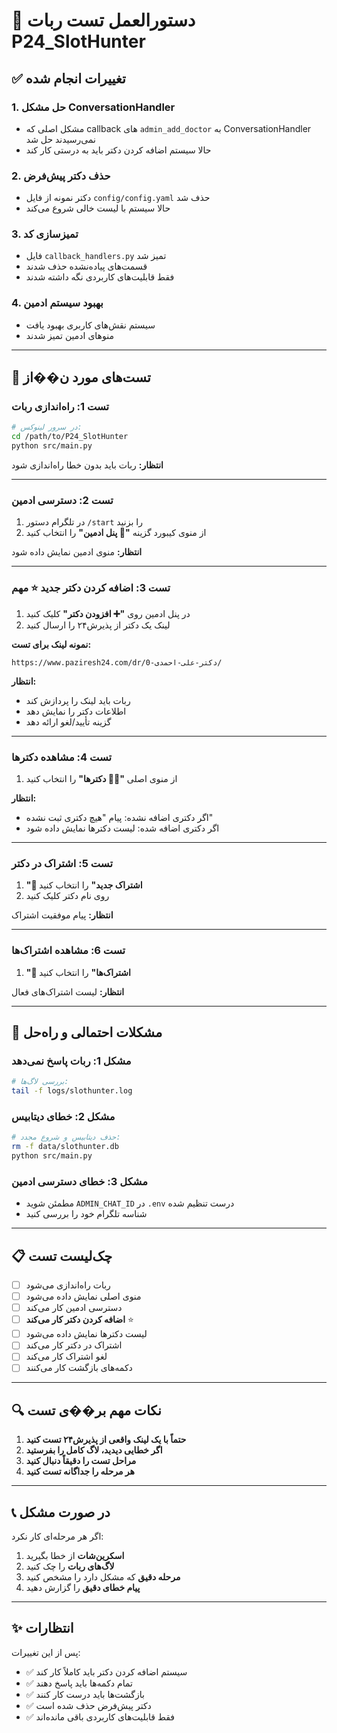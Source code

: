 # 🧪 دستورالعمل تست ربات P24_SlotHunter

## ✅ تغییرات انجام شده

### 1. **حل مشکل ConversationHandler**
- مشکل اصلی که callback های `admin_add_doctor` به ConversationHandler نمی‌رسیدند حل شد
- حالا سیستم اضافه کردن دکتر باید به درستی کار کند

### 2. **حذف دکتر پیش‌فرض**
- دکتر نمونه از فایل `config/config.yaml` حذف شد
- حالا سیستم با لیست خالی شروع می‌کند

### 3. **تمیزسازی کد**
- فایل `callback_handlers.py` تمیز شد
- قسمت‌های پیاده‌نشده حذف شدند
- فقط قابلیت‌های کاربردی نگه داشته شدند

### 4. **بهبود سیستم ادمین**
- سیستم نقش‌های کاربری بهبود یافت
- منوهای ادمین تمیز شدند

---

## 🔧 تست‌های مورد ن��از

### **تست 1: راه‌اندازی ربات**
```bash
# در سرور لینوکس:
cd /path/to/P24_SlotHunter
python src/main.py
```

**انتظار:** ربات باید بدون خطا راه‌اندازی شود

---

### **تست 2: دسترسی ادمین**
1. در تلگرام دستور `/start` را بزنید
2. از منوی کیبورد گزینه **"👑 پنل ادمین"** را انتخاب کنید

**انتظار:** منوی ادمین نمایش داده شود

---

### **تست 3: اضافه کردن دکتر جدید** ⭐ **مهم**
1. در پنل ادمین روی **"➕ افزودن دکتر"** کلیک کنید
2. لینک یک دکتر از پذیرش۲۴ را ارسال کنید

**نمونه لینک برای تست:**
```
https://www.paziresh24.com/dr/دکتر-علی-احمدی-0/
```

**انتظار:** 
- ربات باید لینک را پردازش کند
- اطلاعات دکتر را نمایش دهد
- گزینه تأیید/لغو ارائه دهد

---

### **تست 4: مشاهده دکترها**
1. از منوی اصلی **"👨‍⚕️ دکترها"** را انتخاب کنید

**انتظار:** 
- اگر دکتری اضافه نشده: پیام "هیچ دکتری ثبت نشده"
- اگر دکتری اضافه شده: لیست دکترها نمایش داده شود

---

### **تست 5: اشتراک در دکتر**
1. **"🔔 اشتراک جدید"** را انتخاب کنید
2. روی نام دکتر کلیک کنید

**انتظار:** پیام موفقیت اشتراک

---

### **تست 6: مشاهده اشتراک‌ها**
1. **"📝 اشتراک‌ها"** را انتخاب کنید

**انتظار:** لیست اشتراک‌های فعال

---

## 🚨 مشکلات احتمالی و راه‌حل

### **مشکل 1: ربات پاسخ نمی‌دهد**
```bash
# بررسی لاگ‌ها:
tail -f logs/slothunter.log
```

### **مشکل 2: خطای دیتابیس**
```bash
# حذف دیتابیس و شروع مجدد:
rm -f data/slothunter.db
python src/main.py
```

### **مشکل 3: خطای دسترسی ادمین**
- مطمئن شوید `ADMIN_CHAT_ID` در `.env` درست تنظیم شده
- شناسه تلگرام خود را بررسی کنید

---

## 📋 چک‌لیست تست

- [ ] ربات راه‌اندازی می‌شود
- [ ] منوی اصلی نمایش داده می‌شود  
- [ ] دسترسی ادمین کار می‌کند
- [ ] **اضافه کردن دکتر کار می‌کند** ⭐
- [ ] لیست دکترها نمایش داده می‌شود
- [ ] اشتراک در دکتر کار می‌کند
- [ ] لغو اشتراک کار می‌کند
- [ ] دکمه‌های بازگشت کار می‌کنند

---

## 🔍 نکات مهم بر��ی تست

1. **حتماً با یک لینک واقعی از پذیرش۲۴ تست کنید**
2. **اگر خطایی دیدید، لاگ کامل را بفرستید**
3. **مراحل تست را دقیقاً دنبال کنید**
4. **هر مرحله را جداگانه تست کنید**

---

## 📞 در صورت مشکل

اگر هر مرحله‌ای کار نکرد:
1. **اسکرین‌شات** از خطا بگیرید
2. **لاگ‌های ربات** را چک کنید
3. **مرحله دقیق** که مشکل دارد را مشخص کنید
4. **پیام خطای دقیق** را گزارش دهید

---

## ✨ انتظارات

پس از این تغییرات:
- ✅ سیستم اضافه کردن دکتر باید کاملاً کار کند
- ✅ تمام دکمه‌ها باید پاسخ دهند  
- ✅ بازگشت‌ها باید درست کار کنند
- ✅ دکتر پیش‌فرض حذف شده است
- ✅ فقط قابلیت‌های کاربردی باقی مانده‌اند